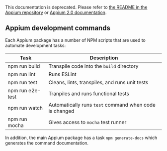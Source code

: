This documentation is deprecated. Please refer to [the README in the Appium repository](https://github.com/appium/appium) or [Appium 2.0 documentation](http://appium.io/).

## Appium development commands

Each Appium package has a number of NPM scripts that are used to automate
development tasks:

| Task             | Description                                            |
|------------------|--------------------------------------------------------|
| npm run build    | Transpile code into the `build` directory              |
| npm run lint     | Runs ESLint                                            |
| npm run test     | Cleans, lints, transpiles, and runs unit tests         |
| npm run e2e-test | Tranpiles and runs functional tests                    |
| npm run watch    | Automatically runs `test` command when code is changed |
| npm run mocha    | Gives access to `mocha` test runner                    |

In addition, the main Appium package has a task `npm generate-docs` which generates
the command documentation.
